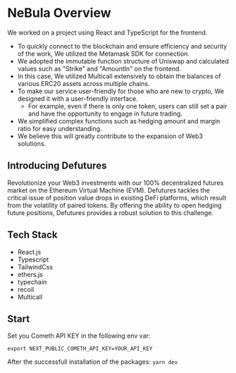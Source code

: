 # NeBula Overview

We worked on a project using React and TypeScript for the frontend. 
- To quickly connect to the blockchain and ensure efficiency and security of the work, We utilized the Metamask SDK for connection.   
- We adopted the immutable function structure of Uniswap and calculated values such as "Strike" and "AmountIn" on the frontend.  
- In this case, We utilized Multicall extensively to obtain the balances of various ERC20 assets across multiple chains.
- To make our service user-friendly for those who are new to crypto, We designed it with a user-friendly interface.   
  - For example, even if there is only one token, users can still set a pair and have the opportunity to engage in future trading.  
- We simplified complex functions such as hedging amount and margin ratio for easy understanding.   
- We believe this will greatly contribute to the expansion of Web3 solutions.  

## Introducing Defutures
Revolutionize your Web3 investments with our 100% decentralized futures market on the Ethereum Virtual Machine (EVM). Defutures tackles the critical issue of position value drops in existing DeFi platforms, which result from the volatility of paired tokens. By offering the ability to open hedging future positions, Defutures provides a robust solution to this challenge.

## Tech Stack
- React.js
- Typescript
- TailwindCss
- ethers.js
- typechain
- recoil
- Multicall


## Start

Set you Cometh API KEY in the following env var:

```
export NEXT_PUBLIC_COMETH_API_KEY=YOUR_API_KEY
```

After the successfull installation of the packages: `yarn dev`
